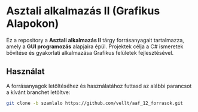 # Asztali alkalmazás II (Grafikus Alapokon)

Ez a repository a **Asztali alkalmazás II** tárgy forrásanyagait tartalmazza, amely a **GUI programozás** alapjaira épül. Projektek célja a C# ismeretek bővítése és gyakorlati alkalmazása Grafikus felületek fejlesztésével.

## Használat

A forrásanyagok letöltéséhez és használatához futtasd az alábbi parancsot a kívánt branchet letöltve:

```bash
git clone -b szamlalo https://github.com/vellt/aaf_12_forrasok.git
```
